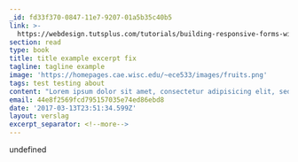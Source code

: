 ```yaml
---
_id: fd33f370-0847-11e7-9207-01a5b35c40b5
link: >-
  https://webdesign.tutsplus.com/tutorials/building-responsive-forms-with-flexbox--cms-26767
section: read
type: book
title: title example excerpt fix
tagline: tagline example
image: 'https://homepages.cae.wisc.edu/~ece533/images/fruits.png'
tags: test testing about
content: "Lorem ipsum dolor sit amet, consectetur adipisicing elit, sed do eiusmod\r\ntempor incididunt ut labore et dolore magna aliqua. Ut enim ad minim veniam,\r\nquis nostrud exercitation ullamco laboris nisi ut aliquip ex ea commodo\r\nconsequat. Duis aute irure dolor in reprehenderit in voluptate velit esse\r\ncillum dolore eu fugiat nulla pariatur. Excepteur sint occaecat cupidatat non\r\nproident, sunt in culpa qui officia deserunt mollit anim id est laborum."
email: 44e8f2569fcd795157035e74ed86ebd8
date: '2017-03-13T23:51:34.599Z'
layout: verslag
excerpt_separator: <!--more-->
---
```

undefined
